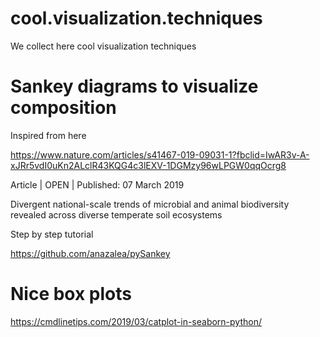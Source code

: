 # cool.visualization.techniques
We collect here cool visualization techniques 


# Sankey diagrams to visualize composition  

Inspired from here

https://www.nature.com/articles/s41467-019-09031-1?fbclid=IwAR3v-A-xJRr5vdI0uKn2ALclR43KQG4c3lEXV-1DGMzy96wLPGW0qqOcrg8

Article | OPEN | Published: 07 March 2019

Divergent national-scale trends of microbial and animal biodiversity revealed across diverse temperate soil ecosystems


Step by step tutorial

https://github.com/anazalea/pySankey

# Nice box plots

https://cmdlinetips.com/2019/03/catplot-in-seaborn-python/

